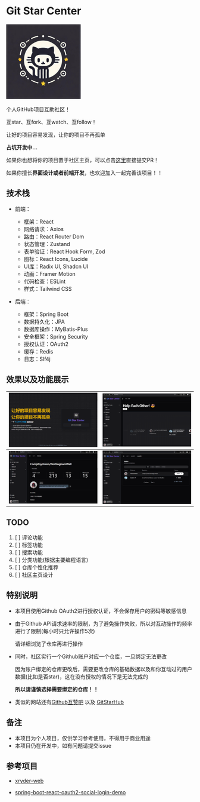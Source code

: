 # Git Star Center

<img src="web/src/assets/logo.jpg" width="200" />

个人GitHub项目互助社区！

互star、互fork、互watch、互follow！

让好的项目容易发现，让你的项目不再孤单

**占坑开发中...**

如果你也想将你的项目置于社区主页，可以点击[这里](https://github.com/Pleasurecruise/git-star-center/blob/master/src/page/dashboard/index.tsx)直接提交PR！

如果你擅长**界面设计或者前端开发**，也欢迎加入一起完善该项目！！

## 技术栈

- 前端：
  - 框架：React
  - 网络请求：Axios
  - 路由：React Router Dom
  - 状态管理：Zustand
  - 表单验证：React Hook Form, Zod
  - 图标：React Icons, Lucide
  - UI库：Radix UI, Shadcn UI
  - 动画：Framer Motion
  - 代码检查：ESLint
  - 样式：Tailwind CSS

- 后端：
  - 框架：Spring Boot
  - 数据持久化：JPA
  - 数据库操作：MyBatis-Plus
  - 安全框架：Spring Security
  - 授权认证：OAuth2
  - 缓存：Redis
  - 日志：Slf4j

## 效果以及功能展示

| ![Example 1](web/src/assets/example/login.jpg) | ![Example 2](web/src/assets/example/help.png)   |
|--------------------------------------------|---------------------------------------------|
| ![Example 2](web/src/assets/example/repo.png)  | ![Example 2](web/src/assets/example/search.png) |

## TODO

1. [ ] 评论功能
2. [ ] 标签功能
3. [ ] 搜索功能
4. [ ] 分类功能(根据主要编程语言)
5. [ ] 仓库个性化推荐
6. [ ] 社区主页设计

## 特别说明

- 本项目使用Github OAuth2进行授权认证，不会保存用户的密码等敏感信息

- 由于Github API请求速率的限制，为了避免操作失败，所以对互动操作的频率进行了限制(每小时只允许操作5次)

  请详细浏览了仓库再进行操作

- 同时，社区实行一个Github账户对应一个仓库，一旦绑定无法更改

  因为账户绑定的仓库更改后，需要更改仓库的基础数据以及和你互动过的用户数据(比如是否star)，这在没有授权的情况下是无法完成的
  
  **所以请谨慎选择需要绑定的仓库！！**

- 类似的网站还有[Github互赞吧](https://gitstar.com.cn/) 以及 [GitStarHub](https://www.gitstarhub.com/)

## 备注

- 本项目为个人项目，仅供学习参考使用，不得用于商业用途
- 本项目仍在开发中，如有问题请提交issue

## 参考项目

- [xryder-web](https://github.com/pipijoe/xryder-web)

- [spring-boot-react-oauth2-social-login-demo](https://github.com/callicoder/spring-boot-react-oauth2-social-login-demo)

